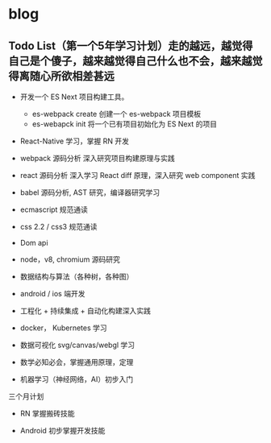 # blog

## Todo List（第一个5年学习计划）走的越远，越觉得自己是个傻子，越来越觉得自己什么也不会，越来越觉得离随心所欲相差甚远

- 开发一个 ES Next 项目构建工具。
  - es-webpack create <project name> 创建一个 es-webpack 项目模板
  - es-webapck init 将一个已有项目初始化为 ES Next 的项目

- React-Native 学习，掌握 RN 开发
  
- webpack 源码分析 深入研究项目构建原理与实践

- react 源码分析 深入学习 React diff 原理，深入研究 web component 实践

- babel 源码分析, AST 研究，编译器研究学习

- ecmascript 规范通读

- css 2.2 / css3 规范通读

- Dom api 

- node，v8, chromium 源码研究

- 数据结构与算法（各种树，各种图）

- android / ios 端开发

- 工程化 + 持续集成 + 自动化构建深入实践 

- docker， Kubernetes 学习

- 数据可视化 svg/canvas/webgl 学习

- 数学必知必会，掌握通用原理，定理

- 机器学习（神经网络，AI）初步入门

三个月计划

- RN 掌握搬砖技能

- Android 初步掌握开发技能
